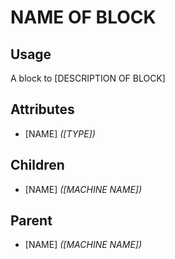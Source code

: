 # NAME OF BLOCK

## Usage

A block to [DESCRIPTION OF BLOCK]

## Attributes

* [NAME] _([TYPE])_

## Children

* [NAME] _([MACHINE NAME])_

## Parent

* [NAME] _([MACHINE NAME])_